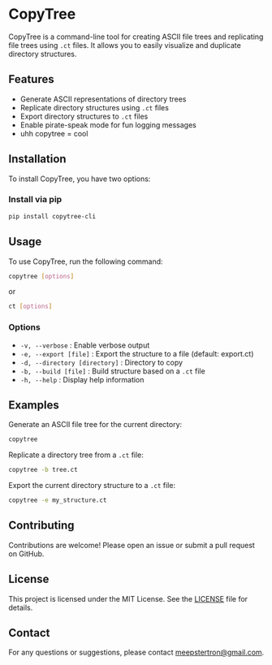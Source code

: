 # CopyTree

CopyTree is a command-line tool for creating ASCII file trees and replicating file trees using `.ct` files. It allows you to easily visualize and duplicate directory structures.

## Features

- Generate ASCII representations of directory trees
- Replicate directory structures using `.ct` files
- Export directory structures to `.ct` files
- Enable pirate-speak mode for fun logging messages
- uhh copytree = cool

## Installation

To install CopyTree, you have two options:



### Install via pip

```sh
pip install copytree-cli
```

## Usage

To use CopyTree, run the following command:

```sh
copytree [options]
```

or
```sh
ct [options]
```

### Options

- `-v, --verbose` : Enable verbose output
- `-e, --export [file]` : Export the structure to a file (default: export.ct)
- `-d, --directory [directory]` : Directory to copy
- `-b, --build [file]` : Build structure based on a `.ct` file
- `-h, --help` : Display help information

## Examples

Generate an ASCII file tree for the current directory:

```sh
copytree
```

Replicate a directory tree from a `.ct` file:

```sh
copytree -b tree.ct
```

Export the current directory structure to a `.ct` file:

```sh
copytree -e my_structure.ct
```

## Contributing

Contributions are welcome! Please open an issue or submit a pull request on GitHub.

## License

This project is licensed under the MIT License. See the [LICENSE](LICENSE) file for details.

## Contact

For any questions or suggestions, please contact [meepstertron@gmail.com](mailto:meepstertron@gmail.com).
